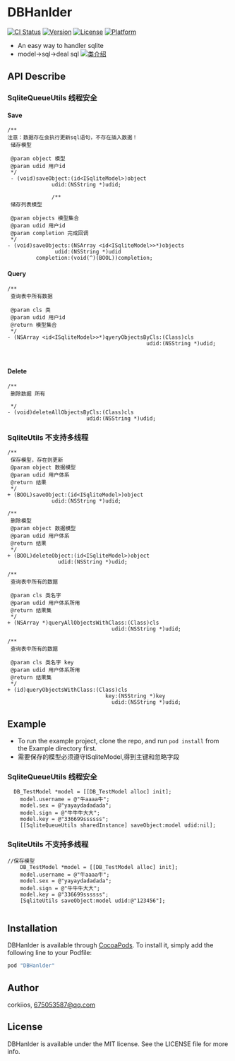 # DBHanlder

[![CI Status](http://img.shields.io/travis/corkiios/DBHanlder.svg?style=flat)](https://travis-ci.org/corkiios/DBHanlder)
[![Version](https://img.shields.io/cocoapods/v/DBHanlder.svg?style=flat)](http://cocoapods.org/pods/DBHanlder)
[![License](https://img.shields.io/cocoapods/l/DBHanlder.svg?style=flat)](http://cocoapods.org/pods/DBHanlder)
[![Platform](https://img.shields.io/cocoapods/p/DBHanlder.svg?style=flat)](http://cocoapods.org/pods/DBHanlder)
*	An easy way to handler sqlite
* model->sql->deal sql
[![类介绍](https://github.com/corkiios/DBHanlder/raw/master/images-folder/3B0CF6AD-D928-4D42-B18C-CBA9A4F2CED7.ong)](http://cocoapods.org/pods/DBHanlder)



## API Describe

### SqliteQueueUtils 线程安全
#### Save 

```
/**
注意：数据存在会执行更新sql语句，不存在插入数据！
 储存模型 
 
 @param object 模型
 @param udid 用户id
 */
 - (void)saveObject:(id<ISqliteModel>)object
              udid:(NSString *)udid;
              
              /**
 储存列表模型
 
 @param objects 模型集合
 @param udid 用户id
 @param completion 完成回调
 */
- (void)saveObjects:(NSArray <id<ISqliteModel>>*)objects
               udid:(NSString *)udid
         completion:(void(^)(BOOL))completion;

```

#### Query



```
/**
 查询表中所有数据
 
 @param cls 类
 @param udid 用户id
 @return 模型集合
 */
- (NSArray <id<ISqliteModel>>*)qyeryObjectsByCls:(Class)cls
                                            udid:(NSString *)udid;



```
#### Delete

```
/**
 删除数据 所有
 
 */
- (void)deleteAllObjectsByCls:(Class)cls
                         udid:(NSString *)udid;
```



###  SqliteUtils 不支持多线程

```
/**
 保存模型，存在则更新
 @param object 数据模型
 @param udid 用户体系
 @return 结果
 */
+ (BOOL)saveObject:(id<ISqliteModel>)object
              udid:(NSString *)udid;

/**
 删除模型
 @param object 数据模型
 @param udid 用户体系
 @return 结果
 */
+ (BOOL)deleteObject:(id<ISqliteModel>)object
                udid:(NSString *)udid;

/**
 查询表中所有的数据

 @param cls 类名字
 @param udid 用户体系所用
 @return 结果集
 */
+ (NSArray *)queryAllObjectsWithClass:(Class)cls
                                 udid:(NSString *)udid;

/**
 查询表中所有的数据
 
 @param cls 类名字 key 
 @param udid 用户体系所用
 @return 结果集
 */
+ (id)queryObjectsWithClass:(Class)cls
                               key:(NSString *)key
                                 udid:(NSString *)udid;
```


## Example

* To run the example project, clone the repo, and run `pod install` from the Example directory first.
* 需要保存的模型必须遵守ISqliteModel,得到主键和忽略字段

### SqliteQueueUtils 线程安全


```
  DB_TestModel *model = [[DB_TestModel alloc] init];
    model.username = @"牛aaaa牛";
    model.sex = @"yayaydadadada";
    model.sign = @"牛牛牛大大";
    model.key = @"336699ssssss";
    [[SqliteQueueUtils sharedInstance] saveObject:model udid:nil];
```

###  SqliteUtils 不支持多线程


```
//保存模型
    DB_TestModel *model = [[DB_TestModel alloc] init];
    model.username = @"牛aaaa牛";
    model.sex = @"yayaydadadada";
    model.sign = @"牛牛牛大大";
    model.key = @"336699ssssss";
    [SqliteUtils saveObject:model udid:@"123456"];
    
```

## Installation

DBHanlder is available through [CocoaPods](http://cocoapods.org). To install
it, simply add the following line to your Podfile:

```ruby
pod "DBHanlder"
```

## Author

corkiios, 675053587@qq.com

## License

DBHanlder is available under the MIT license. See the LICENSE file for more info.


